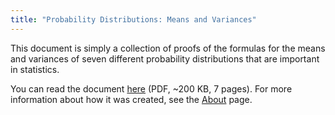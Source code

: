 ```yaml
---
title: "Probability Distributions: Means and Variances"
---
```


This document is simply a collection of proofs of the formulas for the
means and variances of seven different probability distributions that
are important in statistics.

You can read the document [here] (PDF, ~200 KB, 7 pages). For more
information about how it was created, see the [About] page.

[here]: /assets/ProbabilityDistributionsMeansAndVariances.pdf
[about]: /about/site
